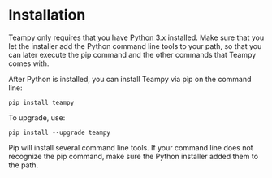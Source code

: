 ---
---


# Installation

Teampy only requires that you have [Python 3.x](https://www.python.org) installed.
Make sure that you let the installer add the Python command line tools to your path,
so that you can later execute the pip command and the other commands that Teampy comes with.

After Python is installed, you can install Teampy via pip on the command line:

    pip install teampy

To upgrade, use:

    pip install --upgrade teampy

Pip will install several command line tools. If your command line does not recognize
the pip command, make sure the Python installer added them to the path.
